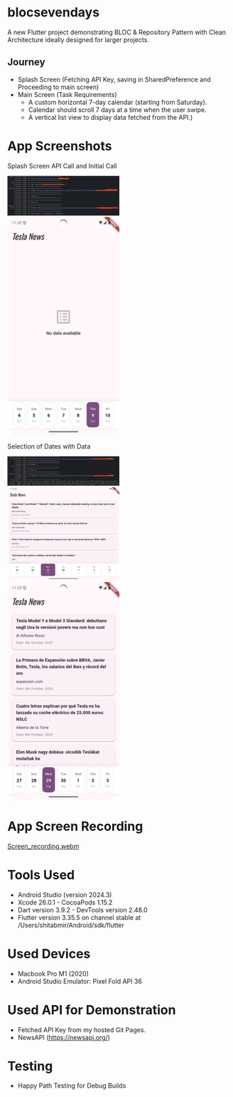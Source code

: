 # blocsevendays

A new Flutter project demonstrating BLOC & Repository Pattern with Clean Architecture ideally designed for larger projects.



## Journey

- Splash Screen (Fetching API Key, saving in SharedPreference and Proceeding to main screen)
- Main Screen (Task Requirements)
  - A custom horizontal 7-day calendar (starting from Saturday).
  - Calendar should scroll 7 days at a time when the user swipe.
  - A vertical list view to display data fetched from the API.)

# App Screenshots

Splash Screen API Call and Initial Call

<img src="snapshots/Screenshot_1.png" width="50%" alt="Resized image">

<img src="snapshots/Screenshot_4.png" width="50%" alt="Resized image">

Selection of Dates with Data

<img src="snapshots/Screenshot_3.png" width="50%" alt="Resized image">

<img src="snapshots/Screenshot_2.png" width="50%" alt="Resized image">

<img src="snapshots/Screenshot_5.png" width="50%" alt="Resized image">

# App Screen Recording
[Screen_recording.webm](https://drive.google.com/file/d/15fPFeGq03g0F5PoID9_IOi2BSI5dRwWa/view?usp=sharing)

# Tools Used
- Android Studio (version 2024.3)
- Xcode 26.0.1 - CocoaPods 1.15.2
- Dart version 3.9.2 - DevTools version 2.48.0
- Flutter version 3.35.5 on channel stable at /Users/shitabmir/Android/sdk/flutter

# Used Devices
- Macbook Pro M1 (2020)
- Android Studio Emulator: Pixel Fold API 36

# Used API for Demonstration
- Fetched API Key from my hosted Git Pages.
- NewsAPI  (https://newsapi.org/)

# Testing
- Happy Path Testing for Debug Builds

